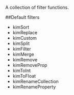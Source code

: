 A collection of filter functions.

##Default filters
  - kimSort            
  - kimReplace         
  - kimCustom          
  - kimSplit           
  - kimFilter          
  - kimMerge           
  - kimRemove          
  - kimRemoveProp      
  - kimToInt           
  - kimToFloat         
  - kimRenameCollection
  - kimRenameProperty  
